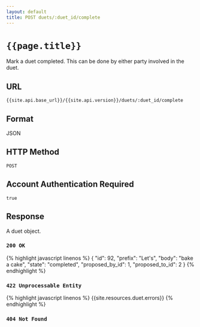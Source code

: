 ```yaml
---
layout: default
title: POST duets/:duet_id/complete
---
```

# `{{page.title}}`

Mark a duet completed.  This can be done by either party involved in the duet.

## URL

`{{site.api.base_url}}/{{site.api.version}}/duets/:duet_id/complete`

## Format

JSON

## HTTP Method

`POST`

## Account Authentication Required

`true`

## Response

A duet object.

### `200 OK`

{% highlight javascript linenos %}
{
    "id": 92,
    "prefix": "Let's",
    "body": "bake a cake",
    "state": "completed",
    "proposed_by_id": 1,
    "proposed_to_id": 2
}
{% endhighlight %}

### `422 Unprocessable Entity`

{% highlight javascript linenos %}
{{site.resources.duet.errors}}
{% endhighlight %}

### `404 Not Found`
